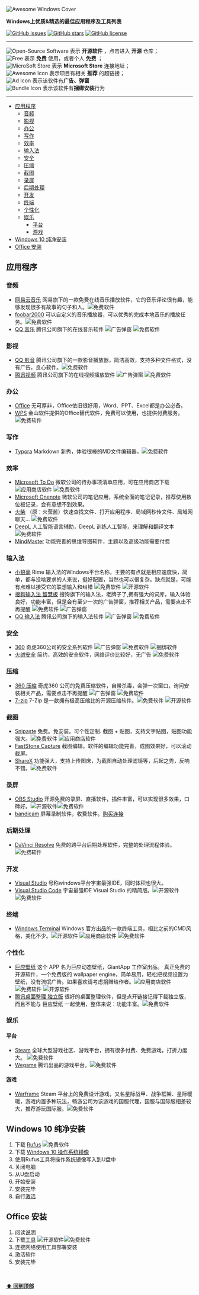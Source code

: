 ![Awesome Windows Cover](https://github.com/allinu/Awesome-Windows/blob/main/images/Github%20Cover-Awesome%20Windows.png?raw=true)

**Windows上优质&精选的最佳应用程序及工具列表**

[![GitHub issues](https://img.shields.io/github/issues/allinu/Awesome-Windows)](https://github.com/allinu/Awesome-Windows/issues)
[![GitHub stars](https://img.shields.io/github/stars/allinu/Awesome-Windows)](https://github.com/allinu/Awesome-Windows/stargazers)
[![GitHub license](https://img.shields.io/github/license/allinu/Awesome-Windows)](https://github.com/allinu/Awesome-Windows/blob/master/LICENSE)



---

![Open-Source Software][OSS Icon] 表示 **开源软件** ，点击进入 **开源** 仓库；\
![Free][Free Icon] 表示 **免费** 使用，或者个人 **免费** ；\
![MicroSoft Store][App-Store Icon] 表示 **Microsoft Store** 连接地址；\
![Awesome Icon][Awesome Icon] 表示项目有相关 **推荐** 的超链接；\
![Ad Icon][AD Icon] 表示该软件有**广告、弹窗** \
![Bundle Icon][Bundle Icon] 表示该软件有**捆绑安装**行为

---

- [应用程序](#应用程序)
  - [音频](#音频)
  - [影视](#影视)
  - [办公](#办公)
  - [写作](#写作)
  - [效率](#效率)
  - [输入法](#输入法)
  - [安全](#安全)
  - [压缩](#压缩)
  - [截图](#截图)
  - [录屏](#录屏)
  - [后期处理](#后期处理)
  - [开发](#开发)
  - [终端](#终端)
  - [个性化](#个性化)
  - [娱乐](#娱乐)
    - [平台](#平台)
    - [游戏](#游戏)
- [Windows 10 纯净安装](#windows-10-纯净安装)
- [Office 安装](#office-安装)

## 应用程序

### 音频

* [网易云音乐](https://music.163.com/) 网易旗下的一款免费在线音乐播放软件，它的音乐评论很有趣，能够发现很多有故事的句子和人。![][Free Icon]
* [foobar2000](https://www.foobar2000.org/) 可以自定义的音乐播放器，可以优秀的完成本地音乐的播放任务。![][Free Icon]
* [QQ 音乐](https://y.qq.com/) 腾讯公司旗下的在线音乐软件 ![][AD Icon] ![][Free Icon]
  

### 影视

* [QQ 影音](https://player.qq.com/) 腾讯公司旗下的一款影音播放器，简洁高效，支持多种文件格式，没有广告，良心软件。![][Free Icon]
* [腾讯视频](https://v.qq.com/) 腾讯公司旗下的在线视频播放软件  ![][AD Icon] ![][Free Icon]

### 办公

* [Office](https://www.office.com/) 无可厚非，Office依旧很好用，Word、PPT、Excel都是办公必备。
* [WPS](https://www.wps.cn/) 金山软件提供的Office替代软件，免费可以使用，也提供付费服务。![][Free Icon]

### 写作

* [Typora](https://typora.io/) Markdown 新秀，体验很棒的MD文件编辑器。![][Free Icon]

### 效率

* [Microsoft To Do](https://todo.microsoft.com/tasks/) 微软公司的待办事项清单应用，可在应用商店下载 ![][App-Store Icon] ![][Free Icon]
* [Microsoft Onenote](https://www.microsoft.com/zh-cn/microsoft-365/onenote/digital-note-taking-app?ms.url=onenotecom&rtc=1) 微软公司的笔记应用，系统全面的笔记记录，推荐使用数位板记录，会有意想不到效果。
* [火柴](http://www.huochaipro.com/) （原：火莹酱）快速查找文件、打开应用程序、局域网秒传文件、局域网聊天... ![][Free Icon]
* [DeepL](https://www.deepl.com/home) 人工智能语言辅助，DeepL 训练人工智能，来理解和翻译文本 ![][Free Icon]
* [MindMaster](http://www.edrawsoft.cn/download/mindmaster/) 功能完善的思维导图软件，主题以及高级功能需要付费

### 输入法

* [小狼毫](https://rime.im/) Rime 输入法的Windows平台名称，主要的有点就是相应速度快，简单，都与没啥要求的人来说，挺好配置，当然也可以很复杂。缺点就是，可能有点难以接受它的联想输入和纠错  ![][Free Icon] ![][OSS Icon]
* [搜狗输入法 智慧板](https://pinyin.sogou.com/zhihui/) 搜狗旗下的输入法，老牌子了,拥有强大的词库，输入体验良好，功能丰富，但是会有至少一次的广告弹窗，推荐相关产品，需要点击不再提醒 ![][Free Icon] ![][AD Icon]
* [QQ 输入法](http://qq.pinyin.cn/) 腾讯公司旗下的输入法软件 ![][AD Icon] ![][Free Icon]

### 安全

* [360](https://www.360.cn/) 奇虎360公司的安全系列软件 ![][AD Icon] ![][Free Icon] ![][Bundle Icon]
* [火绒安全](https://www.huorong.cn/) 简约，高效的安全软件，网络评价比较好，无广告 ![][Free Icon]

### 压缩

* [360 压缩](https://yasuo.360.cn/) 奇虎360 公司的免费压缩软件，自带杀毒，会弹一次窗口，询问安装相关产品，需要点击不再提醒 ![][AD Icon] ![][Free Icon]
* [7-zip](https://sparanoid.com/lab/7z/) 7-Zip 是一款拥有极高压缩比的开源压缩软件。![][Free Icon] ![][OSS Icon]

### 截图

* [Snipaste](https://zh.snipaste.com/) 免费。免安装。可个性定制. 截图 + 贴图，支持文字贴图，贴图功能强大。![][Free Icon] ![][App-Store Icon]
* [FastStone Capture](https://www.faststone.org/FSCaptureDownload.htm) 截图编辑，软件的编辑功能完善，成图效果好，可以滚动截屏。
* [ShareX](https://getsharex.com/) 功能强大，支持上传图床，为截图自动处理滤镜等，后起之秀，反响不错。![][Free Icon]

### 录屏

* [OBS Studio](https://obsproject.com/) 开源免费的录屏、直播软件，插件丰富，可以实现很多效果，口碑好。![][OSS Icon]![][Free Icon]
* [bandicam](https://www.bandicam.cn/) 屏幕录制软件，收费软件。[购买连接](https://www.bandicam.cn/buy/)

### 后期处理

* [DaVinci Resolve](https://www.blackmagicdesign.com/products/davinciresolve/) 免费的跨平台后期处理软件，完整的处理流程体验。![][Free Icon]

### 开发

* [Visual Studio](https://visualstudio.microsoft.com/zh-hans/) 号称windows平台宇宙最强IDE，同时体积也很大。
* [Visual Studio Code](https://code.visualstudio.com/) 宇宙最强IDE Visual Studio 的精简版。![][OSS Icon]![][Free Icon]

### 终端

* [Windows Terminal](https://aka.ms/terminal) Windows 官方出品的一款终端工具，相比之前的CMD风格，美化不少。![][OSS Icon] ![][App-Store Icon] ![][Free Icon]

### 个性化

- [巨应壁纸](https://www.microsoft.com/store/apps/9MV8GK87MZ05) 这个 APP 名为巨应动态壁纸，GiantApp 工作室出品。 真正免费的开源软件，一个免费版的 wallpaper engine，简单易用，轻松把视频设置为壁纸，没有流氓广告。如果喜欢请考虑捐赠给作者。![][App-Store Icon] ![][Free Icon] ![][OSS Icon]
- [腾讯桌面整理 独立版](https://guanjia.qq.com/product/zmzl/) 很好的桌面整理软件，但是点开链接记得下载独立版，而且不能与 巨应壁纸 一起使用，整体来说：功能丰富。![][Free Icon]

### 娱乐

#### 平台

- [Steam](https://store.steampowered.com/) 全球大型游戏社区、游戏平台，拥有很多付费、免费游戏，打折力度大。 ![][Free Icon]
- [Wegame](https://www.wegame.com.cn/) 腾讯出品的游戏平台。![][Free Icon]

#### 游戏

* [Warframe](https://www.warframe.com/) Steam 平台上的免费设计游戏，又名星际战甲、战争框架、星际暖暖，游戏内置多种玩法，畅游公司为该游戏的国服代理，国服与国际服相差较大，推荐游玩国际服。![][Free Icon]


## Windows 10 纯净安装

1. 下载 [Rufus](https://rufus.ie/) ![][Free Icon]
2. 下载 [Windows 10 操作系统镜像](https://msdn.itellyou.cn/)
3. 使用Rufus工具将操作系统镜像写入到U盘中
4. 关闭电脑
5. 从U盘启动
6. 开始安装
7. 安装完毕
8. 自行[激活](http://www.yishimei.cn/)

## Office 安装

1. 阅读[说明](https://www.coolhub.top/)
2. 下载[工具](https://www.coolhub.top/archives/42) ![][OSS Icon]![][Free Icon]
3. 连接网络使用工具部署安装
4. 激活软件
5. 安装完毕

<br />

**[⬆ 回到顶部](#应用程序)**



[OSS Icon]: https://raw.githubusercontent.com/allinu/Awesome-Windows/master/images/open%20source%20iniciati.svg "开源软件"
[Free Icon]: https://raw.githubusercontent.com/allinu/Awesome-Windows/master/images/free.svg "免费软件"
[App-Store Icon]: https://raw.githubusercontent.com/allinu/Awesome-Windows/master/images/microsoft%20store.svg "应用商店软件"
[Awesome Icon]: https://raw.githubusercontent.com/allinu/Awesome-Windows/master/images/awesome.svg "推荐介绍"
[AD Icon]: https://raw.githubusercontent.com/allinu/Awesome-Windows/master/images/da.svg "广告弹窗"
[Bundle Icon]: https://raw.githubusercontent.com/allinu/Awesome-Windows/master/images/warning%20.svg "捆绑软件"
